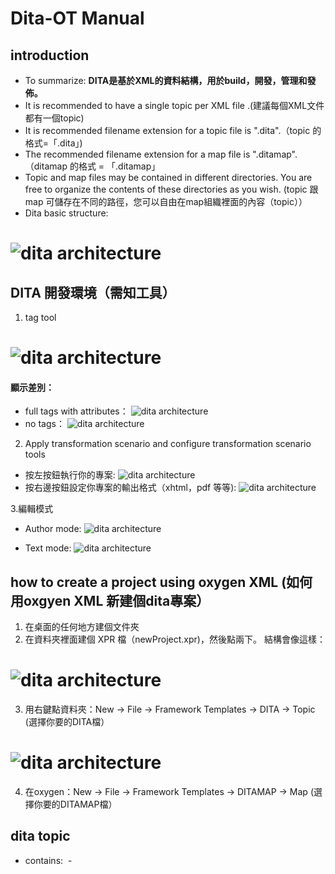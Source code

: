 # Dita-OT Manual

## introduction 
- To summarize: **DITA是基於XML的資料結構，用於build，開發，管理和發佈。**
- It is recommended to have a single topic per XML file .(建議每個XML文件都有一個topic)
- It is recommended filename extension for a topic file is ".dita".（topic 的格式=「.dita」)
- The recommended filename extension for a map file is ".ditamap". （ditamap 的格式 = 「.ditamap」
- Topic and map files may be contained in different directories. You are free to organize the contents of these directories as you wish. (topic 跟 map 可儲存在不同的路徑，您可以自由在map組織裡面的內容（topic））
- Dita basic structure:
# ![dita architecture](https://github.com/weily10/projects/blob/master/dita-ot/images/Screen%20Shot%202018-05-02%20at%2018.11.01.png)

## DITA 開發環境（需知工具）
1. tag tool
# ![dita architecture](https://github.com/weily10/projects/blob/master/dita-ot/images/tag%20tool.jpg)
#### 顯示差別：
 - full tags with attributes：
 ![dita architecture](https://github.com/weily10/projects/blob/master/dita-ot/images/withtag.png)
 - no tags：
 ![dita architecture](https://github.com/weily10/projects/blob/master/dita-ot/images/notags.png)
 
2. Apply transformation scenario and configure transformation scenario tools
- 按左按鈕執行你的專案:
![dita architecture](https://github.com/weily10/projects/blob/master/dita-ot/images/run.png)
- 按右邊按鈕設定你專案的輸出格式（xhtml，pdf 等等):
![dita architecture](https://github.com/weily10/projects/blob/master/dita-ot/images/config.png)

3.編輯模式
- Author mode:
![dita architecture](https://github.com/weily10/projects/blob/master/dita-ot/images/author.png)

- Text mode:
![dita architecture](https://github.com/weily10/projects/blob/master/dita-ot/images/text.png)


## how to create a project using oxygen XML (如何用oxgyen XML 新建個dita專案）

1. 在桌面的任何地方建個文件夾
2. 在資料夾裡面建個 XPR 檔（newProject.xpr)，然後點兩下。
結構會像這樣：
# ![dita architecture](https://github.com/weily10/projects/blob/master/dita-ot/images/newproject.png)
3. 用右鍵點資料夾：New -> File -> Framework Templates -> DITA -> Topic (選擇你要的DITA檔）
# ![dita architecture](https://github.com/weily10/projects/blob/master/dita-ot/images/newtopic.png)
4. 在oxygen：New -> File -> Framework Templates -> DITAMAP -> Map (選擇你要的DITAMAP檔）



## dita topic

- contains:
  - <title> element (文件名稱）
  - An optional \<shortdesc\> or \<abstract\> element (描述).
  - \<body\> element （content都要寫在裡面）
  - optional \<related-links\> element (資料來源）
  
#### Example:
```html
<topic id="docbook_or_dita">
  <title>DITA or DocBook?</title>

  <shortdesc>Both DITA and DocBook are both mature, feature rich, document types,
  so which one to choose?</shortdesc>

  <body>
    <p>DocBook 5 is a mature document type. It is well-documented (DocBook:
    The Definitive Guide, DocBook XSL: The Complete Guide), featuring decent
    XSL stylesheets allowing conversion to a variety of formats, based on the
    best schema technologies: RELAX NG and Schematron.</p>

    <p>DITA concepts (topics, maps, specialization, etc) have an immediate
    appeal to the technical writer, making this document type more attractive
    than DocBook. However the DocBook vocabulary is comprehensive and very
    well thought out. So choose DITA if its technical vocabulary is
    sufficiently expressive for your needs or if, anyway, you intend to
    specialize DITA.</p>
  </body>

  <related-links>
    <link format="html" href="http://www.docbook.org/" scope="external">
      <linktext>DocBook 5</linktext>
    </link>

    <link format="html"
          href="http://www.oasis-open.org/committees/tc_home.php?wg_abbrev=dita"
          scope="external">
      <linktext>DITA</linktext>
    </link>
  </related-links>
</topic>
```

#### 產生出來的PDF：
![dita architecture](https://github.com/weily10/projects/blob/master/dita-ot/images/topicresult.png)

## most used block elements
### paragraph and list

- paragraph is represented by \<p\> tag (一段）.
- preformatted paragraph is represented by \<pre\> element(預先格式化的一段）.
- itemized list is represented by \<ul\> and it contains \<li\> elements.(無序list)
- ordered list is represented by \<ol\> element.(有序list)
- A variable list is represented by the \<dl\> element. Unlike HTML's \<dl\>, the \<dt\>(term being defined) and the \<dd\> (term definition) elements must be wrapped in a \<dlentry\>  element.(變量list)

#### Example:

```html
<ul>
  <li>First item.
    <p>Continuation paragraph.</p>
  </li>

  <li>Second item. This item contains an ordered list.
    <ol>
      <li>First do this.</li>
      <li>Then do that.</li>
      <li>Finally do this.</li>
    </ol>
  </li>

  <li>Third item. This item contains a variable list.
    <dl>
      <dlentry>
        <dt>Term #1</dt>
        <dd>Definition of term #1.</dd>
      </dlentry>

      <dlentry>
        <dt>Term #2</dt>
        <dd>Definition of term #2.</dd>
      </dlentry>
    </dl>
  </li>
</ul>
```
#### 產生出來的PDF：
![dita architecture](https://github.com/weily10/projects/blob/master/dita-ot/images/list.png)

### sections
\<section\> element has always a \<title\> with it. (區塊）

#### Example:

```html
<section>
  <title>The customary “hello word” program in Tcl/Tk</title>

  <pre frame="all">button .hello -text "Hello, World!" -command { exit }
       pack .hello</pre>
</section>
```
## specialized topic types
The \<topic\> element is the most generic topic type. There are four more specialized topic types: \<concept\> Opens in new window, \<task\> Opens in new window, \<reference\> Opens in new window, \<glossentry\> Opens in new window. When appropriate, use a specialized topic type rather than a plain \<topic\>.
### \<concept\> element
- Create a \<concept\> element when you need to provide your reader with background information which must be absorbed in order to understand the rest of the document.（要寫重點的時候）

#### Example: 
```html
<concept id="what_is_a_cache">
  <title>What is a cache?</title>

  <shortdesc>Everything you'll ever need to know about
  <term>cache</term>s.</shortdesc>

  <conbody>
    <p>In computer science, a cache is a temporary storage area where
    frequently accessed data can be stored for rapid access.</p>
  </conbody>

  <related-links>
    <link format="html" href="http://en.wikipedia.org/wiki/Cache"
          scope="external">
      <linktext>Wikipedia definition of a cache</linktext>
    </link>
  </related-links>
</concept>
```
#### 產生出來的PDF：
![dita concept](https://github.com/weily10/projects/blob/master/dita-ot/images/concept.png)

### \<task\> element

Create a \<task\> element when you need to explain step by step which procedure is to be followed in order to
accomplish a given task. （要寫一步步的流程）

#### Example:
```html
<task id="install_emacs">
 <title>Installing GNU Emacs</title>
 <taskbody>
 <prereq>Windows NT 4.0 or any subsequent version of Windows. 5Mb of free
 disk space.</prereq>
 <steps>
 <step>
 <cmd>Unzip the distribution anywhere.</cmd>
 <info>We recommend to use the free, open source, <xref format="html"
 href="http://www.info-zip.org/" scope="external">Info-ZIP</xref>
 utility to do so.</info>
 <stepxmp><screen>C:\&gt; unzip emacs-21.3-bin-i386.zip</screen></stepxmp>
 <stepresult><p>Doing this will create an
 <filepath>emacs-21.3</filepath> directory.</p></stepresult>
 </step>
 <step>
 <cmd>Go to the bin subdirectory.</cmd>
  <stepxmp><screen>C:\&gt; cd emacs-21.3\bin</screen></stepxmp>
 </step>
 <step>
 <cmd>Run <cmdname>addpm</cmdname>.</cmd>
 <stepxmp><screen>C:\emacs-21.3\bin&gt; addpm</screen></stepxmp>
 <stepresult>A confirmation dialog box is displayed.<fig>
 <image href="confirm_install_emacs.png"/>
 </fig></stepresult>
 </step>
 <step>
 <cmd>Click <uicontrol>OK</uicontrol> to confirm.</cmd>
 </step>
 </steps>
 </taskbody>
</task>
```
#### 產生出來的PDF：
![task result](https://github.com/weily10/projects/blob/master/dita-ot/images/task.png)

### \<reference\> element
Create a \<reference\> element when you need to add an entry to a reference manual. The \<reference\>
element is typically used to document a command or a function. （您需要在參考手冊中添加一個條目）

#### Example:

```html
<reference id="pwd_command">
 <title>The <cmdname>pwd</cmdname> command</title>
 <refbody>
 <refsyn><cmdname>pwd</cmdname></refsyn>
 <section><title>DESCRIPTION</title><p>Print the full filename of the
 current working directory.</p><note>Your shell may have its own version of
 <cmdname>pwd</cmdname>, which usually supersedes the version described
 here.</note></section>
 <section><title>AUTHOR</title><p>Written by John Doe. </p></section>
 </refbody>
 <related-links>
 <link format="html" href="http://www.manpagez.com/man/3/getcwd/"
 scope="external">
 <linktext><cmdname>getcwd</cmdname>(3)</linktext>
 </link>
 </related-links>
</reference>
```

### \<glossentry\> element
Create a \<glossentry\> element when you need to add entry to a glossary.（當你需要添加條目到詞彙表）

#### Example:

 ``` html
<glossgroup id="sample_glossary">
 <title>Sample glossary</title>
 <glossentry id="ajax">
 <glossterm>AJAX</glossterm>
 <glossdef><b>A</b>synchronous <b>Ja</b>vaScript and <b>X</b>ML. Web
 development techniques used on the client-side to create interactive web
 applications.</glossdef>
 </glossentry>
 <glossentry id="dhtml">
 <glossterm>DHTML</glossterm>
 <glossdef><b>D</b>ynamic <b>HTML</b>. Web development techniques used on
 the client-side to create interactive web sites.</glossdef>
 </glossentry>
 <glossentry id="javascript">
 <glossterm>JavaScript</glossterm>
 <glossdef>JavaScript is an object-oriented scripting language supported by
 all major web browsers. It allows the development of interactive web sites
 and web applications.</glossdef>
 <related-links>
 <link format="html" href="https://developer.mozilla.org/en/JavaScript"
 scope="external">
 <linktext>Mozilla's Official Documentation on JavaScript</linktext>
 </link>
 </related-links>
 </glossentry>
</glossgroup>
```

### Tables
- two kinds: \<simpletable\> for DITA and \<table\>(Docbook table).
- contains: optional \<sthead\> and \<strow\> elements. Both row elements, \<sthead\> and \<strow\>, contain \<stentry\> cell elements.
#### Example
```html
<table>
  <title>Sample CALS table</title>

  <tgroup cols="3">
    <colspec colwidth="1*"/>
    <colspec colwidth="2*"/>
    <colspec colwidth="3*"/>

    <thead>
      <row>
        <entry align="center">A</entry>
        <entry align="center">B</entry>
        <entry align="center">C</entry>
      </row>
    </thead>

    <tbody>
      <row>
        <entry>A,1</entry>
        <entry>B,1</entry>
        <entry>C,1</entry>
      </row>

      <row>
        <entry>A,2</entry>
        <entry>B,2</entry>
        <entry>C,2</entry>
      </row>
    </tbody>
  </tgroup>
</table>
```
## ditamaps

### 如何操作DITAMAP
ditamap的介面：
![dita architecture](https://github.com/weily10/projects/blob/master/dita-ot/images/ditamapManagement1.jpg)

- 新建個ditamap的時候他會被DITA maps manager 管理
- 在DITA maps manager 裡面點兩下可執行ditamap的介面
- 可把你要的dita file拉進ditamap 管理
- **要執行專案記得在ditamap介面跑** 


### \<map\> element:
- contain:
  - A \<title\> child element.
  - A \<topicmeta\> where you can specify the author of the document, the date of publication, etc. （您可以指定文檔的作者，發布日期，等等）
  - A hierarchy of \<topicref\> elements.（\<topicref\> elements的階層）
   
####  Example
 ```html
  <topicref href="topic.dita">
  <topicref href="topic_structure.dita">
    <topicref href="samples/sample_topic.dita"/>
  </topicref>
  <topicref href="block_elements.dita"/>
  <topicref href="inline_elements.dita"/>
  <topicref href="link_elements.dita"/>
</topicref>
```
#### the toc attribute

Specifying attribute toc="no" for a <topicref> element prevents it from appearing in the generated Table of Contents.（是否顯示在目錄） 
  
#### Example 
  
  ```html
  <topicref href="topic_structure.dita">
      <topicref href="samples/sample_topic.dita" toc="no"/>
    </topicref>
  ```
### the \<bookmap\> element

- A \<bookmap\> Opens in new window element is just a more elaborate form of \<map\> . We recommend using a \<bookmap\> for anything more complex than an article(編輯比文章更複雜的文件）.
- contains:
  - A \<booktitle\> element（名稱）
  - A \<bookmeta\> element that contains richer information than \<topicmeta\>. （可比topicmeta寫更多的資訊）
  - Specialization of \<topicref\>: \<part\> （部分）, \<chapter\>（章節） and \<appendix\> （附錄）. (\<topicref\> 分成比較詳細的tag）
- The most common use of \<frontmatter\> and \<backmatter\> is to contain the following, empty placeholder elements: \<toc\>, \<figurelist\> , \<tablelist\>, \<indexlist\> . These placeholders instructs the DITA processing software to automatically generate: a Table of Contents, a List of Figures, a List of Tables, an Index.（指定文件裡面的元素，可以用frontmatter，像是表格，圖片等等）

#### Example

```html
<bookmap>
  <booktitle>
    <mainbooktitle>DITA for the Impatient</mainbooktitle>
  </booktitle>

  <bookmeta>
    <authorinformation>
      <personinfo>...</personinfo>
      <organizationinfo>...</organizationinfo>
    </authorinformation>
    <critdates>
      <created date="October 7, 2009"/>
    </critdates>
  </bookmeta>

  <frontmatter>
    <booklists>
      <toc/>
      <figurelist/>
      <tablelist/>
    </booklists>
  </frontmatter>

  <chapter href="introduction.dita"/>
  <chapter href="topics_and_maps.dita"/>
  <chapter href="topic.dita">
    <topicref href="topic_structure.dita">
      <topicref href="samples/sample_topic.dita" toc="no"/>
    </topicref>
    <topicref href="block_elements.dita"/>
    <topicref href="inline_elements.dita"/>
    <topicref href="link_elements.dita"/>
  </chapter>
  .
  .
  .
  <chapter navtitle="Topic maps">
    <topicref href="map.dita"/>
    <topicref href="bookmap.dita"/>
  </chapter>
  <chapter href="conclusion.dita"/>
</bookmap>
```
  

